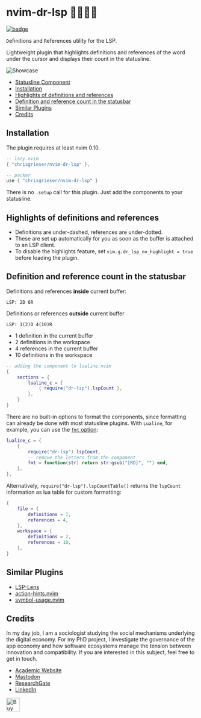 <!-- LTeX: enabled=false -->
# nvim-dr-lsp 👨‍⚕️👩‍⚕️
<!-- LTeX: enabled=true -->
<a href="https://dotfyle.com/plugins/chrisgrieser/nvim-dr-lsp">
<img alt="badge" src="https://dotfyle.com/plugins/chrisgrieser/nvim-dr-lsp/shield"/></a>

`D`efinitions and `R`eferences utility for the LSP.

Lightweight plugin that highlights definitions and references of the word under
the cursor and displays their count in the statusline.

![Showcase](https://github.com/chrisgrieser/nvim-dr-lsp/assets/73286100/8c6600c8-b16d-434f-8bdb-47b4a9dab7cb)

<!-- toc -->

- [Statusline Component](#statusline-component)
- [Installation](#installation)
- [Highlights of definitions and references](#highlights-of-definitions-and-references)
- [Definition and reference count in the statusbar](#definition-and-reference-count-in-the-statusbar)
- [Similar Plugins](#similar-plugins)
- [Credits](#credits)

<!-- tocstop -->

## Installation
The plugin requires at least nvim 0.10.

```lua
-- lazy.nvim
{ "chrisgrieser/nvim-dr-lsp" },

-- packer
use { "chrisgrieser/nvim-dr-lsp" }
```

There is no `.setup` call for this plugin. Just add the components to your
statusline.

## Highlights of definitions and references
- Definitions are under-dashed, references are under-dotted.
- These are set up automatically for you as soon as the buffer is attached to an
  LSP client.
- To disable the highlights feature, set `vim.g.dr_lsp_no_highlight = true`
  before loading the plugin.

## Definition and reference count in the statusbar

Definitions and references **inside** current buffer:

```text
LSP: 2D 6R
```

Definitions or references **outside** current buffer

```text
LSP: 1(2)D 4(10)R
```

- 1 definition in the current buffer
- 2 definitions in the workspace
- 4 references in the current buffer
- 10 definitions in the workspace

```lua
-- adding the component to lualine.nvim
{
	sections = {
		lualine_c = {
			{ require("dr-lsp").lspCount },
		},
	}
}
```

There are no built-in options to format the components, since formatting can
already be done with most statusline plugins. With `Lualine`, for example, you can
use the [`fmt` option](https://github.com/nvim-lualine/lualine.nvim#global-options):

```lua
lualine_c = {
	{ 
		require("dr-lsp").lspCount, 
		-- remove the letters from the component
		fmt = function(str) return str:gsub("[RD]", "") end,
	},
},
```

Alternatively, `require("dr-lsp").lspCountTable()` returns the `lspCount`
information as lua table for custom formatting:

```lua
{
	file = {
		definitions = 1,
		references = 4,
	},
	workspace = {
		definitions = 2,
		references = 10,
	},
}
```

## Similar Plugins
- [LSP-Lens](https://github.com/VidocqH/lsp-lens.nvim)
- [action-hints.nvim](https://github.com/roobert/action-hints.nvim)
- [symbol-usage.nvim](https://github.com/Wansmer/symbol-usage.nvim)

<!-- vale Google.FirstPerson = NO -->
## Credits
In my day job, I am a sociologist studying the social mechanisms underlying the
digital economy. For my PhD project, I investigate the governance of the app
economy and how software ecosystems manage the tension between innovation and
compatibility. If you are interested in this subject, feel free to get in touch.

- [Academic Website](https://chris-grieser.de/)
- [Mastodon](https://pkm.social/@pseudometa)
- [ResearchGate](https://www.researchgate.net/profile/Christopher-Grieser)
- [LinkedIn](https://www.linkedin.com/in/christopher-grieser-ba693b17a/)

<a href='https://ko-fi.com/Y8Y86SQ91' target='_blank'>
<img
	height='36'
	style='border:0px;height:36px;'
	src='https://cdn.ko-fi.com/cdn/kofi1.png?v=3'
	border='0'
	alt='Buy Me a Coffee at ko-fi.com'
/></a>
